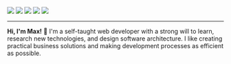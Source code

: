 <!--
**maxwelldemaio/maxwelldemaio** is a ✨ _special_ ✨ repository because its `README.md` (this file) appears on your GitHub profile.

Here are some ideas to get you started:

- 🔭 I’m currently working on ...
- 🌱 I’m currently learning ...
- 👯 I’m looking to collaborate on ...
- 🤔 I’m looking for help with ...
- 💬 Ask me about ...
- 📫 How to reach me: ...
- 😄 Pronouns: ...
- ⚡ Fun fact: ...
-->

<p>
    <div>
        <a href="https://maxdemaio.herokuapp.com/"><img src="https://img.shields.io/badge/-My%20Website-b9b9b9?style=flat"></a>
        <a href="https://twitter.com/maxwelldemaio"><img src="https://img.shields.io/static/v1?style=flat-square&logo=twitter&label=&message=@maxwelldemaio&color=b9b9b9&labelColor=dfdfdf&logoColor=f9f9f9"></a>
        <a href="https://github.com/maxwelldemaio"><img src="https://img.shields.io/static/v1?style=flat-square&logo=github&label=&message=@maxwelldemaio&color=b9b9b9&labelColor=dfdfdf&logoColor=f9f9f9"></a>
        <a href="https://www.youtube.com/channel/UCXzTmvY30ODYPrpVImJEVBQ"><img src="https://img.shields.io/static/v1?style=flat-square&logo=youtube&label=&message=YouTube&color=b9b9b9&labelColor=dfdfdf&logoColor=f9f9f9"></a>
        <a href="https://www.linkedin.com/in/maxwell-demaio/"><img src="https://img.shields.io/static/v1?style=flat-square&logo=linkedin&label=&message=LinkedIn&color=b9b9b9&labelColor=dfdfdf&logoColor=f9f9f9"></a>
        <hr>
        <strong>Hi, I'm Max!</strong> 👋 I'm a self-taught web developer with a strong will to learn, research new technologies, and design software architecture. I like creating practical business solutions and making development processes as efficient as possible.
        <br>
    </div>
</p>
